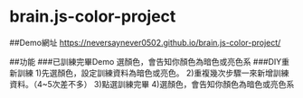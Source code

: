 # brain.js-color-project

##Demo網址
https://neversaynever0502.github.io/brain.js-color-project/

##功能
###已訓練完畢Demo
選顏色，會告知你顏色為暗色或亮色系
###DIY重新訓練
1)先選顏色，設定訓練資料為暗色或亮色。
2)重複幾次步驟一來新增訓練資料。（4~5次差不多）
3)點選訓練完畢
4)選顏色，會告知你顏色為暗色或亮色系